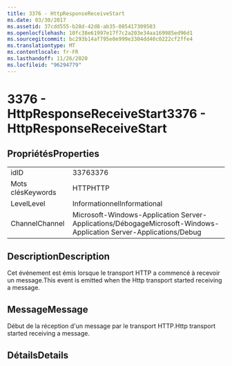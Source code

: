 ```yaml
---
title: 3376 - HttpResponseReceiveStart
ms.date: 03/30/2017
ms.assetid: 37cdd555-b28d-42d8-ab35-085417309503
ms.openlocfilehash: 10fc38e61997e17f7c2a203e34aa169985ed96d1
ms.sourcegitcommit: bc293b14af795e0e999e3304dd40c0222cf2ffe4
ms.translationtype: MT
ms.contentlocale: fr-FR
ms.lasthandoff: 11/26/2020
ms.locfileid: "96294779"
---
```

# <a name="3376---httpresponsereceivestart"></a><span data-ttu-id="4ed26-102">3376 - HttpResponseReceiveStart</span><span class="sxs-lookup"><span data-stu-id="4ed26-102">3376 - HttpResponseReceiveStart</span></span>

## <a name="properties"></a><span data-ttu-id="4ed26-103">Propriétés</span><span class="sxs-lookup"><span data-stu-id="4ed26-103">Properties</span></span>  
  
|||  
|-|-|  
|<span data-ttu-id="4ed26-104">id</span><span class="sxs-lookup"><span data-stu-id="4ed26-104">ID</span></span>|<span data-ttu-id="4ed26-105">3376</span><span class="sxs-lookup"><span data-stu-id="4ed26-105">3376</span></span>|  
|<span data-ttu-id="4ed26-106">Mots clés</span><span class="sxs-lookup"><span data-stu-id="4ed26-106">Keywords</span></span>|<span data-ttu-id="4ed26-107">HTTP</span><span class="sxs-lookup"><span data-stu-id="4ed26-107">HTTP</span></span>|  
|<span data-ttu-id="4ed26-108">Level</span><span class="sxs-lookup"><span data-stu-id="4ed26-108">Level</span></span>|<span data-ttu-id="4ed26-109">Informationnel</span><span class="sxs-lookup"><span data-stu-id="4ed26-109">Informational</span></span>|  
|<span data-ttu-id="4ed26-110">Channel</span><span class="sxs-lookup"><span data-stu-id="4ed26-110">Channel</span></span>|<span data-ttu-id="4ed26-111">Microsoft-Windows-Application Server-Applications/Débogage</span><span class="sxs-lookup"><span data-stu-id="4ed26-111">Microsoft-Windows-Application Server-Applications/Debug</span></span>|  
  
## <a name="description"></a><span data-ttu-id="4ed26-112">Description</span><span class="sxs-lookup"><span data-stu-id="4ed26-112">Description</span></span>  

 <span data-ttu-id="4ed26-113">Cet événement est émis lorsque le transport HTTP a commencé à recevoir un message.</span><span class="sxs-lookup"><span data-stu-id="4ed26-113">This event is emitted when the Http transport started receiving a message.</span></span>  
  
## <a name="message"></a><span data-ttu-id="4ed26-114">Message</span><span class="sxs-lookup"><span data-stu-id="4ed26-114">Message</span></span>  

 <span data-ttu-id="4ed26-115">Début de la réception d'un message par le transport HTTP.</span><span class="sxs-lookup"><span data-stu-id="4ed26-115">Http transport started receiving a message.</span></span>  
  
## <a name="details"></a><span data-ttu-id="4ed26-116">Détails</span><span class="sxs-lookup"><span data-stu-id="4ed26-116">Details</span></span>

